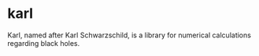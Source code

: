 karl
=====

Karl, named after Karl Schwarzschild, is a library for numerical calculations regarding
black holes.
